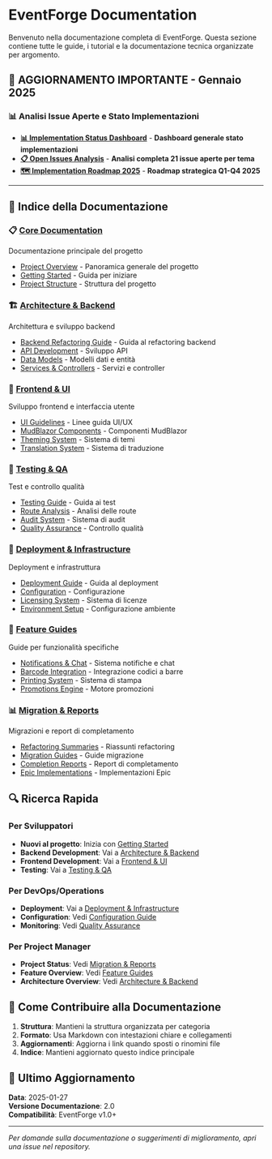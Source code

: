 # EventForge Documentation

Benvenuto nella documentazione completa di EventForge. Questa sezione contiene tutte le guide, i tutorial e la documentazione tecnica organizzate per argomento.

## 🚨 **AGGIORNAMENTO IMPORTANTE - Gennaio 2025**

### 📊 **Analisi Issue Aperte e Stato Implementazioni**
- [**📊 Implementation Status Dashboard**](./IMPLEMENTATION_STATUS_DASHBOARD.md) - **Dashboard generale stato implementazioni**
- [**📋 Open Issues Analysis**](./OPEN_ISSUES_ANALYSIS_AND_IMPLEMENTATION_STATUS.md) - **Analisi completa 21 issue aperte per tema**  
- [**🗺️ Implementation Roadmap 2025**](./migration/IMPLEMENTATION_ROADMAP_2025.md) - **Roadmap strategica Q1-Q4 2025**

---

## 📖 Indice della Documentazione

### 📋 [Core Documentation](./core/)
Documentazione principale del progetto
- [Project Overview](./core/README.md) - Panoramica generale del progetto
- [Getting Started](./core/getting-started.md) - Guida per iniziare
- [Project Structure](./core/project-structure.md) - Struttura del progetto

### 🏗️ [Architecture & Backend](./backend/)
Architettura e sviluppo backend
- [Backend Refactoring Guide](./backend/refactoring-guide.md) - Guida al refactoring backend
- [API Development](./backend/api-development.md) - Sviluppo API
- [Data Models](./backend/data-models.md) - Modelli dati e entità
- [Services & Controllers](./backend/services-controllers.md) - Servizi e controller

### 🎨 [Frontend & UI](./frontend/)
Sviluppo frontend e interfaccia utente
- [UI Guidelines](./frontend/ui-guidelines.md) - Linee guida UI/UX
- [MudBlazor Components](./frontend/mudblazor.md) - Componenti MudBlazor
- [Theming System](./frontend/theming.md) - Sistema di temi
- [Translation System](./frontend/translation.md) - Sistema di traduzione

### 🧪 [Testing & QA](./testing/)
Test e controllo qualità
- [Testing Guide](./testing/testing-guide.md) - Guida ai test
- [Route Analysis](./testing/route-analysis.md) - Analisi delle route
- [Audit System](./testing/audit.md) - Sistema di audit
- [Quality Assurance](./testing/quality-assurance.md) - Controllo qualità

### 🚀 [Deployment & Infrastructure](./deployment/)
Deployment e infrastruttura
- [Deployment Guide](./deployment/deployment-guide.md) - Guida al deployment
- [Configuration](./deployment/configuration.md) - Configurazione
- [Licensing System](./deployment/licensing.md) - Sistema di licenze
- [Environment Setup](./deployment/environment.md) - Configurazione ambiente

### 🔧 [Feature Guides](./features/)
Guide per funzionalità specifiche
- [Notifications & Chat](./features/notifications-chat.md) - Sistema notifiche e chat
- [Barcode Integration](./features/barcode.md) - Integrazione codici a barre
- [Printing System](./features/printing.md) - Sistema di stampa
- [Promotions Engine](./features/promotions.md) - Motore promozioni

### 📊 [Migration & Reports](./migration/)
Migrazioni e report di completamento
- [Refactoring Summaries](./migration/refactoring-summaries.md) - Riassunti refactoring
- [Migration Guides](./migration/migration-guides.md) - Guide migrazione
- [Completion Reports](./migration/completion-reports.md) - Report di completamento
- [Epic Implementations](./migration/epic-implementations.md) - Implementazioni Epic

## 🔍 Ricerca Rapida

### Per Sviluppatori
- **Nuovi al progetto**: Inizia con [Getting Started](./core/getting-started.md)
- **Backend Development**: Vai a [Architecture & Backend](./backend/)
- **Frontend Development**: Vai a [Frontend & UI](./frontend/)
- **Testing**: Vai a [Testing & QA](./testing/)

### Per DevOps/Operations
- **Deployment**: Vai a [Deployment & Infrastructure](./deployment/)
- **Configuration**: Vedi [Configuration Guide](./deployment/configuration.md)
- **Monitoring**: Vedi [Quality Assurance](./testing/quality-assurance.md)

### Per Project Manager
- **Project Status**: Vedi [Migration & Reports](./migration/)
- **Feature Overview**: Vedi [Feature Guides](./features/)
- **Architecture Overview**: Vedi [Architecture & Backend](./backend/)

## 📝 Come Contribuire alla Documentazione

1. **Struttura**: Mantieni la struttura organizzata per categoria
2. **Formato**: Usa Markdown con intestazioni chiare e collegamenti
3. **Aggiornamenti**: Aggiorna i link quando sposti o rinomini file
4. **Indice**: Mantieni aggiornato questo indice principale

## 🔄 Ultimo Aggiornamento

**Data**: 2025-01-27  
**Versione Documentazione**: 2.0  
**Compatibilità**: EventForge v1.0+

---

*Per domande sulla documentazione o suggerimenti di miglioramento, apri una issue nel repository.*
